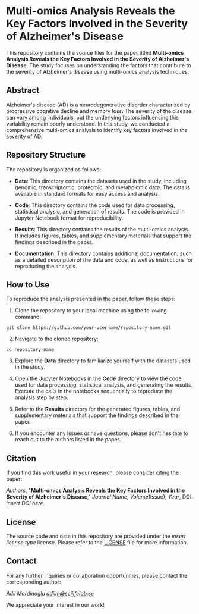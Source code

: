 # Multi-omics Analysis Reveals the Key Factors Involved in the Severity of Alzheimer's Disease

This repository contains the source files for the paper titled **Multi-omics Analysis Reveals the Key Factors Involved in the Severity of Alzheimer's Disease**. The study focuses on understanding the factors that contribute to the severity of Alzheimer's disease using multi-omics analysis techniques.

## Abstract
Alzheimer's disease (AD) is a neurodegenerative disorder characterized by progressive cognitive decline and memory loss. The severity of the disease can vary among individuals, but the underlying factors influencing this variability remain poorly understood. In this study, we conducted a comprehensive multi-omics analysis to identify key factors involved in the severity of AD.

## Repository Structure
The repository is organized as follows:

- **Data**: This directory contains the datasets used in the study, including genomic, transcriptomic, proteomic, and metabolomic data. The data is available in standard formats for easy access and analysis.

- **Code**: This directory contains the code used for data processing, statistical analysis, and generation of results. The code is provided in Jupyter Notebook format for reproducibility.

- **Results**: This directory contains the results of the multi-omics analysis. It includes figures, tables, and supplementary materials that support the findings described in the paper.

- **Documentation**: This directory contains additional documentation, such as a detailed description of the data and code, as well as instructions for reproducing the analysis.

## How to Use
To reproduce the analysis presented in the paper, follow these steps:

1. Clone the repository to your local machine using the following command:

```git clone https://github.com/your-username/repository-name.git```

2. Navigate to the cloned repository:

```cd repository-name```

3. Explore the **Data** directory to familiarize yourself with the datasets used in the study.

4. Open the Jupyter Notebooks in the **Code** directory to view the code used for data processing, statistical analysis, and generating the results. Execute the cells in the notebooks sequentially to reproduce the analysis step by step.

5. Refer to the **Results** directory for the generated figures, tables, and supplementary materials that support the findings described in the paper.

6. If you encounter any issues or have questions, please don't hesitate to reach out to the authors listed in the paper.

## Citation
If you find this work useful in your research, please consider citing the paper:

*Authors*, "**Multi-omics Analysis Reveals the Key Factors Involved in the Severity of Alzheimer's Disease**," *Journal Name*, *Volume*(Issue), *Year*, DOI: *insert DOI here*.

## License
The source code and data in this repository are provided under the *insert license type* license. Please refer to the [LICENSE](LICENSE) file for more information.

## Contact
For any further inquiries or collaboration opportunities, please contact the corresponding author:

*Adil Mardinoglu*
*adilm@scilifelab.se*

We appreciate your interest in our work!
